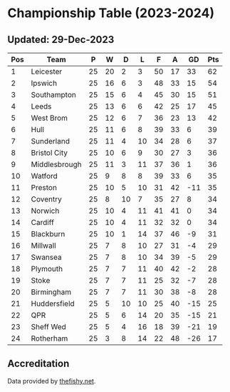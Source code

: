 # Championship Table (2023-2024)
## Updated: 29-Dec-2023

| Pos | Team | P | W | D | L | F | A | GD | Pts |
| --- | --- | --- | --- | --- | --- | --- | --- | --- | --- |
| 1 | Leicester | 25 | 20 | 2 | 3 | 50 | 17 | 33 | 62 |
| 2 | Ipswich | 25 | 16 | 6 | 3 | 48 | 33 | 15 | 54 |
| 3 | Southampton | 25 | 15 | 6 | 4 | 45 | 30 | 15 | 51 |
| 4 | Leeds | 25 | 13 | 6 | 6 | 42 | 25 | 17 | 45 |
| 5 | West Brom | 25 | 12 | 6 | 7 | 36 | 23 | 13 | 42 |
| 6 | Hull | 25 | 11 | 6 | 8 | 39 | 33 | 6 | 39 |
| 7 | Sunderland | 25 | 11 | 4 | 10 | 34 | 28 | 6 | 37 |
| 8 | Bristol City | 25 | 10 | 6 | 9 | 30 | 27 | 3 | 36 |
| 9 | Middlesbrough | 25 | 11 | 3 | 11 | 37 | 36 | 1 | 36 |
| 10 | Watford | 25 | 9 | 8 | 8 | 39 | 33 | 6 | 35 |
| 11 | Preston | 25 | 10 | 5 | 10 | 31 | 42 | -11 | 35 |
| 12 | Coventry | 25 | 8 | 10 | 7 | 35 | 27 | 8 | 34 |
| 13 | Norwich | 25 | 10 | 4 | 11 | 41 | 41 | 0 | 34 |
| 14 | Cardiff | 25 | 10 | 4 | 11 | 32 | 32 | 0 | 34 |
| 15 | Blackburn | 25 | 10 | 1 | 14 | 37 | 46 | -9 | 31 |
| 16 | Millwall | 25 | 7 | 8 | 10 | 27 | 31 | -4 | 29 |
| 17 | Swansea | 25 | 7 | 8 | 10 | 34 | 39 | -5 | 29 |
| 18 | Plymouth | 25 | 7 | 7 | 11 | 40 | 42 | -2 | 28 |
| 19 | Stoke | 25 | 7 | 7 | 11 | 25 | 32 | -7 | 28 |
| 20 | Birmingham | 25 | 7 | 7 | 11 | 30 | 38 | -8 | 28 |
| 21 | Huddersfield | 25 | 5 | 10 | 10 | 25 | 40 | -15 | 25 |
| 22 | QPR | 25 | 5 | 6 | 14 | 20 | 35 | -15 | 21 |
| 23 | Sheff Wed | 25 | 5 | 4 | 16 | 18 | 39 | -21 | 19 |
| 24 | Rotherham | 25 | 3 | 8 | 14 | 22 | 48 | -26 | 17 |

## Accreditation 

Data provided by [thefishy.net](https://www.thefishy.net/).